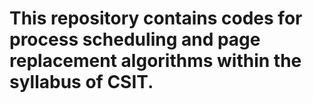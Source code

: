 # This repository contains codes for process scheduling and page replacement algorithms within the syllabus of CSIT.
